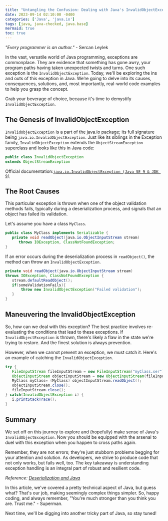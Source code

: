 ```yaml
---
title: "Untangling the Confusion: Dealing with Java's InvalidObjectException"
date: 2023-09-14 02:10:00 -0400
categories: ['Java', 'java.io']
tags: [java, java-checked, java.base]
mermaid: true
toc: true
---
```



_"Every programmer is an author."_ - Sercan Leylek

In the vast, versatile world of Java programming, exceptions are commonplace. They are evidence that something has gone awry, your program paths having taken unexpected twists and turns. One such exception is the `InvalidObjectException`. Today, we'll be exploring the ins and outs of this exception in Java. We’re going to delve into its causes, consequences, solutions, and, most importantly, real-world code examples to help you grasp the concept.

Grab your beverage of choice, because it's time to demystify `InvalidObjectException`.

## The Genesis of InvalidObjectException

`InvalidObjectException` is a part of the java.io package; its full signature being `java.io.InvalidObjectException`. Just like its siblings in the Exception family, `InvalidObjectException` extends the `ObjectStreamException` superclass and looks like this in Java code:

```java
public class InvalidObjectException
extends ObjectStreamException
```

Official documentation:[`java.io.InvalidObjectException (Java SE 9 & JDK 9)`](https://docs.oracle.com/javase/9/docs/api/java/io/InvalidObjectException.html)

## The Root Causes

This particular exception is thrown when one of the object validation methods fails, typically during a deserialization process, and signals that an object has failed its validation.

Let's assume you have a class `MyClass`.

```java
public class MyClass implements Serializable { 
   private void readObject(java.io.ObjectInputStream stream)
      throws IOException, ClassNotFoundException;
}
```
If an error occurs during the deserialization process in `readObject()`, the method can throw an `InvalidObjectException`.

```java
private void readObject(java.io.ObjectInputStream stream)
throws IOException, ClassNotFoundException {
   stream.defaultReadObject();
   if(someValidationFails){ 
       throw new InvalidObjectException("Failed validation");
   }
}
```

## Maneuvering the InvalidObjectException

So, how can we deal with this exception? The best practice involves re-evaluating the conditions that lead to these exceptions. If `InvalidObjectException` is thrown, there's likely a flaw in the state we're trying to restore. And the finest solution is always prevention.

However, when we cannot prevent an exception, we must catch it. Here's an example of catching the `InvalidObjectException`.
```java
try {
   FileInputStream fileInputStream = new FileInputStream("myClass.ser");
   ObjectInputStream objectInputStream = new ObjectInputStream(fileInputStream);
   MyClass myClass= (MyClass) objectInputStream.readObject();
   objectInputStream.close();
   fileInputStream.close();
} catch(InvalidObjectException i) {
   i.printStackTrace();
} 
```

## Summary

We set off on this journey to explore and (hopefully) make sense of Java's `InvalidObjectException`. Now you should be equipped with the arsenal to duel with this exception when you happen to cross paths again.

Remember, they are not errors; they're just stubborn problems begging for your attention and solution. As developers, we strive to produce code that not only works, but fails well, too. The key takeaway is understanding exception handling is an integral part of robust and resilient code.

_Reference:_ [_Deserialization and Java_](https://www.oracle.com/technical-resources/articles/java/architect-streams-pt2.html#Deserialization)

In this article, we've covered a pretty technical aspect of Java, but guess what? That's our job, making seemingly complex things simpler. So, happy coding, and always remember, "You're much stronger than you think you are. Trust me." - Superman.

Next time, we'll be digging into another tricky part of Java, so stay tuned!
